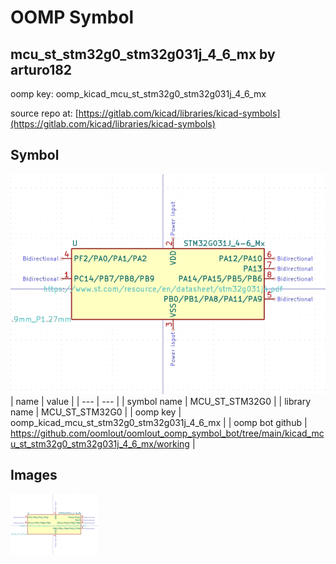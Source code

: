 # OOMP Symbol  
## mcu_st_stm32g0_stm32g031j_4_6_mx  by arturo182  
  
oomp key: oomp_kicad_mcu_st_stm32g0_stm32g031j_4_6_mx  
  
source repo at: [https://gitlab.com/kicad/libraries/kicad-symbols](https://gitlab.com/kicad/libraries/kicad-symbols)  
## Symbol  
  
[![working.png](working_600.png)](working.png)  
| name | value | 
| --- | --- | 
| symbol name | MCU_ST_STM32G0 | 
| library name | MCU_ST_STM32G0 | 
| oomp key | oomp_kicad_mcu_st_stm32g0_stm32g031j_4_6_mx | 
| oomp bot github | https://github.com/oomlout/oomlout_oomp_symbol_bot/tree/main/kicad_mcu_st_stm32g0_stm32g031j_4_6_mx/working | 
## Images  
  
[![working.png](working_140.png)](working.png)  
